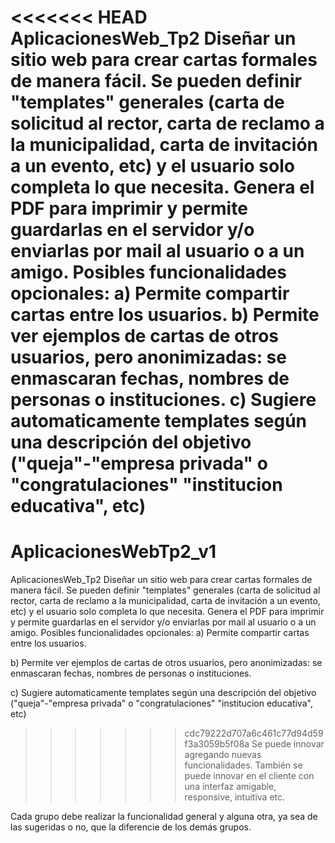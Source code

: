 <<<<<<< HEAD
AplicacionesWeb_Tp2
Diseñar un sitio web para crear cartas formales de manera fácil. Se pueden definir "templates" generales (carta de solicitud al rector, carta de reclamo a la municipalidad, carta de invitación a un evento, etc) y el usuario solo completa lo que necesita.
Genera el PDF para imprimir y permite guardarlas en el servidor y/o enviarlas por mail al usuario o a un amigo.
Posibles funcionalidades opcionales: a) Permite compartir cartas entre los usuarios. b) Permite ver ejemplos de cartas de otros usuarios, pero anonimizadas: se enmascaran fechas, nombres de personas o instituciones. c) Sugiere automaticamente templates según una descripción del objetivo ("queja"-"empresa privada" o "congratulaciones" "institucion educativa", etc)
=======
# AplicacionesWebTp2_v1

AplicacionesWeb_Tp2
Diseñar un sitio web para crear cartas formales de manera fácil. Se pueden definir "templates" generales (carta de solicitud al rector, carta de reclamo a la municipalidad, carta de invitación a un evento, etc) y el usuario solo completa lo que necesita.
Genera el PDF para imprimir y permite guardarlas en el servidor y/o enviarlas por mail al usuario o a un amigo.
Posibles funcionalidades opcionales: 
a) Permite compartir cartas entre los usuarios. 

b) Permite ver ejemplos de cartas de otros usuarios, pero anonimizadas: se enmascaran fechas, nombres de personas o instituciones. 

c) Sugiere automaticamente templates según una descripción del objetivo ("queja"-"empresa privada" o "congratulaciones" "institucion educativa", etc)
>>>>>>> cdc79222d707a6c461c77d94d59f3a3059b5f08a
Se puede innovar agregando nuevas funcionalidades. También se puede innovar en el cliente con una interfaz amigable, responsive, intuitiva etc.

Cada grupo debe realizar la funcionalidad general y alguna otra, ya sea de las sugeridas o no, que la diferencie de los demás grupos.
